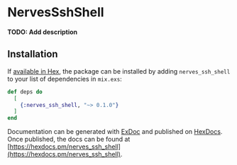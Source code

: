 # NervesSshShell

**TODO: Add description**

## Installation

If [available in Hex](https://hex.pm/docs/publish), the package can be installed
by adding `nerves_ssh_shell` to your list of dependencies in `mix.exs`:

```elixir
def deps do
  [
    {:nerves_ssh_shell, "~> 0.1.0"}
  ]
end
```

Documentation can be generated with [ExDoc](https://github.com/elixir-lang/ex_doc)
and published on [HexDocs](https://hexdocs.pm). Once published, the docs can
be found at [https://hexdocs.pm/nerves_ssh_shell](https://hexdocs.pm/nerves_ssh_shell).

